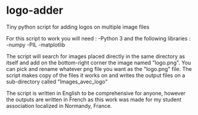 # logo-adder
Tiny python script for adding logos on multiple image files

For this script to work you will need :
-Python 3 and the following libraries :
    -numpy
    -PIL
    -matplotlib
  
The script will search for images placed directly in the same directory as itself and add on the bottom-right corner the image named "logo.png". 
You can pick and rename whatever png file you want as the "logo.png" file.
The script makes copy of the files it works on and writes the output files on a sub-directory called "Images_avec_logo"

The script is written in English to be comprehensive for anyone, however the outputs are written in French as this work was made for my student association localized in Normandy, France.
